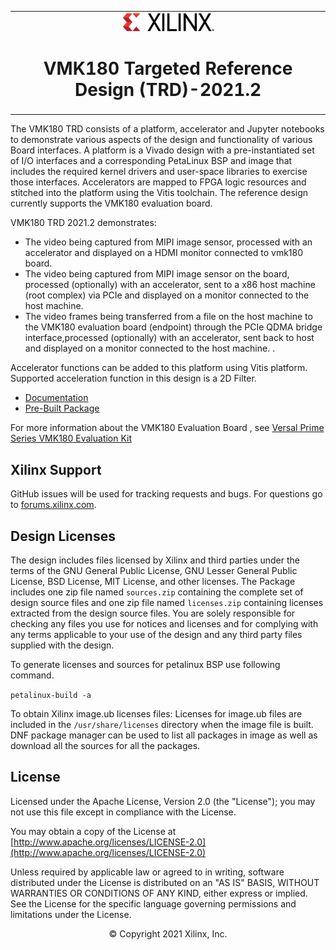 <table class="sphinxhide">
 <tr>
   <td align="center"><img src="docs/source/docs/media/xilinx-logo.png" width="30%"/><h1> VMK180 Targeted Reference Design (TRD)-2021.2 </h1>
   </td>
 </tr>
</table>



The VMK180 TRD consists of a platform, accelerator and Jupyter notebooks to demonstrate various aspects of the design and functionality of various Board interfaces. A platform is a Vivado design with a pre-instantiated set of I/O interfaces and a corresponding PetaLinux BSP and image that includes the required kernel drivers and user-space libraries to exercise those interfaces. Accelerators are mapped to FPGA logic resources and stitched into the platform using the Vitis toolchain. The reference design currently supports the VMK180 evaluation board. 

VMK180 TRD 2021.2 demonstrates:

* The video being captured from MIPI image sensor, processed with an accelerator and displayed on a HDMI monitor connected to vmk180 board.
* The video being captured from MIPI image sensor on the board, processed (optionally) with an accelerator, sent to a x86 host machine (root complex) via PCIe and displayed on a monitor connected to the host machine.
* The video frames being transferred from a file on the host machine to the VMK180 evaluation board (endpoint) through the PCIe QDMA bridge interface,processed (optionally) with an accelerator, sent back to host and displayed on a monitor connected to the host machine. . 

Accelerator functions can be added to this platform using Vitis platform. Supported acceleration function in this design is a 2D Filter.

<ul><li><a href="https://xilinx.github.io/vmk180-trd/2021.1/build/html/docs/platform1/platform1_landing.html">Documentation</a></li><li><a href="https://www.xilinx.com/member/forms/download/xef.html?filename=vmk180_multimedia_trd_prebuilt_2021.1.zip">Pre-Built Package </a></li></ul>

For more information about the VMK180 Evaluation Board , see [Versal Prime Series VMK180 Evaluation Kit](https://www.xilinx.com/products/boards-and-kits/vmk180.html)

## Xilinx Support

GitHub issues will be used for tracking requests and bugs. For questions go to [forums.xilinx.com](http://forums.xilinx.com/).

## Design Licenses

The design includes files licensed by Xilinx and third parties under the terms
of the GNU General Public License, GNU Lesser General Public License,
BSD License, MIT License, and other licenses. The Package includes one
zip file named ``sources.zip`` containing the complete set of design source
files and one zip file named ``licenses.zip`` containing licenses extracted from
the design source files. You are solely responsible for checking any files you
use for notices and licenses and for complying with any terms applicable to your
use of the design and any third party files supplied with the design.

To generate licenses and sources for petalinux BSP use following command. 

``petalinux-build -a``


To obtain  Xilinx image.ub  licenses files:
Licenses for image.ub files are included in the ``/usr/share/licenses`` directory when the image file is built.
DNF package manager can be used to list all packages in image as well as download all the sources for all the packages.


## License

Licensed under the Apache License, Version 2.0 (the "License"); you may not use this file except in compliance with the License.

You may obtain a copy of the License at
[http://www.apache.org/licenses/LICENSE-2.0](http://www.apache.org/licenses/LICENSE-2.0)

Unless required by applicable law or agreed to in writing, software distributed under the License is distributed on an "AS IS" BASIS, WITHOUT WARRANTIES OR CONDITIONS OF ANY KIND, either express or implied. See the License for the specific language governing permissions and limitations under the License.

<p align="center">&copy; Copyright 2021 Xilinx, Inc.</p>
